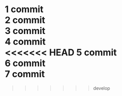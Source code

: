 1 commit  
2 commit  
3 commit  
4 commit  
<<<<<<< HEAD
5 commit  
6 commit  
7 commit  
=======
>>>>>>> develop
